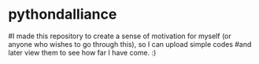 # pythondalliance
#I made this repository to create a sense of motivation for myself (or anyone who wishes to go through this), so I can upload simple codes
#and later view them to see how far I have come. :)
